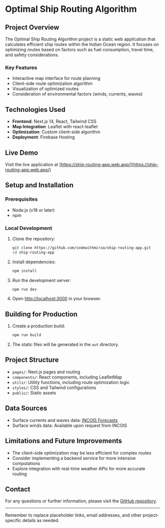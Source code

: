 # Optimal Ship Routing Algorithm

## Project Overview

The Optimal Ship Routing Algorithm project is a static web application that calculates efficient ship routes within the Indian Ocean region. It focuses on optimizing routes based on factors such as fuel consumption, travel time, and safety considerations.

### Key Features

- Interactive map interface for route planning
- Client-side route optimization algorithm
- Visualization of optimized routes
- Consideration of environmental factors (winds, currents, waves)

## Technologies Used

- **Frontend**: Next.js 14, React, Tailwind CSS
- **Map Integration**: Leaflet with react-leaflet
- **Optimization**: Custom client-side algorithm
- **Deployment**: Firebase Hosting

## Live Demo

Visit the live application at [https://ship-routing-app.web.app/](https://ship-routing-app.web.app/)

## Setup and Installation

### Prerequisites

- Node.js (v18 or later)
- npm

### Local Development

1. Clone the repository:
   ```bash
   git clone https://github.com/codewithmirza/ship-routing-app.git
   cd ship-routing-app
   ```

2. Install dependencies:
   ```bash
   npm install
   ```

3. Run the development server:
   ```bash
   npm run dev
   ```

4. Open [http://localhost:3000](http://localhost:3000) in your browser.

## Building for Production

1. Create a production build:
   ```bash
   npm run build
   ```

2. The static files will be generated in the `out` directory.

## Project Structure

- `pages/`: Next.js pages and routing
- `components/`: React components, including LeafletMap
- `utils/`: Utility functions, including route optimization logic
- `styles/`: CSS and Tailwind configurations
- `public/`: Static assets

## Data Sources

- Surface currents and waves data: [INCOIS Forecasts](https://incois.gov.in/portal/osf/osf.jsp)
- Surface winds data: Available upon request from INCOIS

## Limitations and Future Improvements

- The client-side optimization may be less efficient for complex routes
- Consider implementing a backend service for more intensive computations
- Explore integration with real-time weather APIs for more accurate routing

## Contact

For any questions or further information, please visit the [GitHub repository](https://github.com/codewithmirza/ship-routing-app).

---

Remember to replace placeholder links, email addresses, and other project-specific details as needed.
